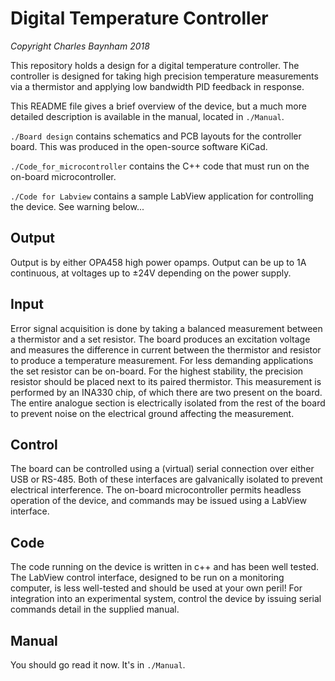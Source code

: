 Digital Temperature Controller
==============================

_Copyright Charles Baynham 2018_

This repository holds a design for a digital temperature controller. The controller is designed for taking high precision
temperature measurements via a thermistor and applying low bandwidth PID feedback in response. 

This README file gives a brief overview of the device, but a much more detailed description is available in the manual, located in 
`./Manual`. 

`./Board design` contains schematics and PCB layouts for the controller board. This was produced in the open-source software KiCad. 

`./Code_for_microcontroller` contains the C++ code that must run on the on-board microcontroller. 

`./Code for Labview` contains a sample LabView application for controlling the device. See warning below...

Output
------

Output is by either OPA458 high power opamps. Output can be up to 1A continuous, at voltages up to ±24V depending on the power supply.

Input
-----

Error signal acquisition is done by taking a balanced measurement between a thermistor
and a set resistor. The board produces an excitation voltage and measures
the difference in current between the thermistor and resistor to produce a temperature
measurement. For less demanding applications the set resistor can be on-board. For the
highest stability, the precision resistor should be placed next to its paired thermistor.
This measurement is performed by an INA330 chip, of which there are two present on
the board. The entire analogue section is electrically isolated from the rest of the board to
prevent noise on the electrical ground affecting the measurement.

Control
-------

The board can be controlled using a (virtual) serial connection over either USB or RS-485. Both of these interfaces 
are galvanically isolated to prevent electrical interference. The on-board microcontroller permits headless operation of the
device, and commands may be issued using a LabView interface.

Code
----

The code running on the device is written in c++ and has been well tested. The LabView control interface, designed to be run on a monitoring computer, is less well-tested and should be used at your own peril! For integration into an experimental system, control the device by issuing serial commands detail in the supplied manual. 

Manual
------

You should go read it now. It's in `./Manual`. 